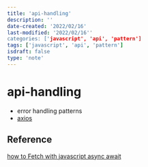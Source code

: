 ```yaml
---
title: 'api-handling'
description: ''
date-created: '2022/02/16'
last-modified: '2022/02/16''
categories: ['javascript', 'api', 'pattern'] 
tags: ['javascript', 'api', 'pattern']
isdraft: false
type: 'note'
---
```


# api-handling
- error handling patterns 
- [axios](https://axios-http.com/docs/example)

## Reference 

[how to Fetch with javascript async await](https://dmitripavlutin.com/javascript-fetch-aasync-await/)

